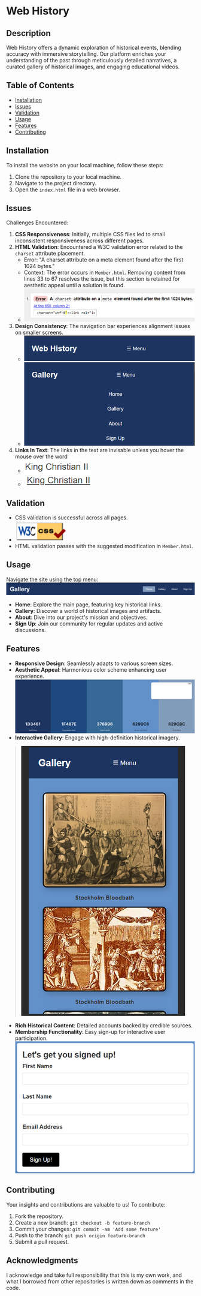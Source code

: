 # Web History

## Description
Web History offers a dynamic exploration of historical events, blending accuracy with immersive storytelling. Our platform enriches your understanding of the past through meticulously detailed narratives, a curated gallery of historical images, and engaging educational videos.

## Table of Contents
- [Installation](#installation)
- [Issues](#issues)
- [Validation](#validation)
- [Usage](#usage)
- [Features](#features)
- [Contributing](#contributing)

## Installation
To install the website on your local machine, follow these steps:
1. Clone the repository to your local machine.
2. Navigate to the project directory.
3. Open the `index.html` file in a web browser.

## Issues
Challenges Encountered:
1. **CSS Responsiveness**: Initially, multiple CSS files led to small inconsistent responsiveness across different pages.
2. **HTML Validation**: Encountered a W3C validation error related to the `charset` attribute placement.
   - Error: "A charset attribute on a meta element found after the first 1024 bytes."
   - Context: The error occurs in `Member.html`. Removing content from lines 33 to 67 resolves the issue, but this section is retained for aesthetic appeal until a solution is found.
   - ![Charset Issue](assets/read.images/issue.png)
3. **Design Consistency**: The navigation bar experiences alignment issues on smaller screens.
   - ![Navigation Issue](assets/read.images/issueNav.png)
   - ![Navigation Issue Continued](assets/read.images/issueNav2.png)
4. **Links In Text**: The links in the text are invisable unless you hover the mouse over the word
    - ![Navigation Issue Continued](assets/read.images/nounderscore.png)
    - ![Navigation Issue Continued](assets/read.images/underscore.png)

## Validation
- CSS validation is successful across all pages.
 - ![Css Validation](assets/read.images/Validation.png)
- HTML validation passes with the suggested modification in `Member.html`.

## Usage
Navigate the site using the top menu:
  ![Header Navigation](assets/read.images/header.png)
- **Home**: Explore the main page, featuring key historical links.
- **Gallery**: Discover a world of historical images and artifacts.
- **About**: Dive into our project's mission and objectives.
- **Sign Up**: Join our community for regular updates and active discussions.

## Features
- **Responsive Design**: Seamlessly adapts to various screen sizes.
- **Aesthetic Appeal**: Harmonious color scheme enhancing user experience.
  ![Color Scheme](assets/read.images/color.png)
- **Interactive Gallery**: Engage with high-definition historical imagery.
>![Interactive Gallery](assets/read.images/gallery.png)
- **Rich Historical Content**: Detailed accounts backed by credible sources.
- **Membership Functionality**: Easy sign-up for interactive user participation.
  ![Color Scheme](assets/read.images/signUp1.png)

## Contributing
Your insights and contributions are valuable to us! To contribute:
1. Fork the repository.
2. Create a new branch: `git checkout -b feature-branch`
3. Commit your changes: `git commit -am 'Add some feature'`
4. Push to the branch: `git push origin feature-branch`
5. Submit a pull request.

## Acknowledgments
I acknowledge and take full responsibility that this is my own work, and what I borrowed from other repositories is written down as comments in the code.